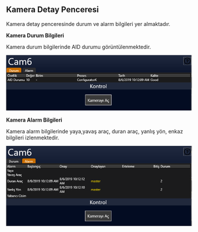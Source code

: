## **Kamera Detay Penceresi**
Kamera detay penceresinde durum ve alarm bilgileri yer almaktadır.

**Kamera Durum Bilgileri**

Kamera durum bilgilerinde AID durumu görüntülenmektedir. 

![image.png](/.attachments/image-934b1762-d65c-4e30-83a4-e6d04eb66244.png)

**Kamera Alarm Bilgileri**

Kamera alarm bilgilerinde yaya,yavaş araç, duran araç, yanlış yön, enkaz bilgileri izlenmektedir.

![image.png](/.attachments/image-9a17a065-a89c-4d79-86c1-7b18672a4426.png)